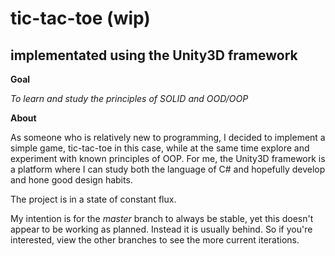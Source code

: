 tic-tac-toe (wip)
=

implementated using the Unity3D framework
-

**Goal**

*To learn and study the principles of SOLID and OOD/OOP*

**About**

As someone who is relatively new to programming, I decided to
implement a simple game, tic-tac-toe in this case, while at the
same time explore and experiment with known principles of
OOP. For me, the Unity3D framework is a platform where I can
study both the language of C# and hopefully develop and hone
good design habits.

The project is in a state of constant flux.

My intention is for the *master* branch to always be stable, yet 
this doesn't appear to be working as planned. Instead it is usually 
behind. So if you're interested, view the other branches to see 
the more current iterations.

